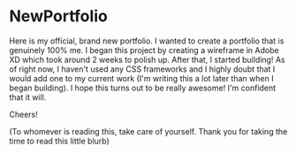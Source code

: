 # NewPortfolio

Here is my official, brand new portfolio. I wanted to create a portfolio that is genuinely 100% me. I began this project by creating a wireframe in Adobe XD
which  took around 2 weeks to polish up. After that, I started building! As of right now, I haven't used any CSS frameworks and I highly doubt that I would
add one to my current work (I'm writing this a lot later than when I began building). I hope this turns out to be really awesome! I'm confident that it will.

Cheers!

(To whomever is reading this, take care of yourself. Thank you for taking the time to read this little blurb)
